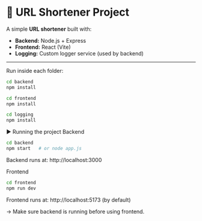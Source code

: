 # 🔗 URL Shortener Project

A simple **URL shortener** built with:

- **Backend:** Node.js + Express  
- **Frontend:** React (Vite)  
- **Logging:** Custom logger service (used by backend)  

---
Run inside each folder:
```bash
cd backend
npm install
```

```bash
cd frontend
npm install
```


```bash
cd logging
npm install
```

▶️ Running the project
Backend
```bash
cd backend
npm start   # or node app.js
```

Backend runs at: http://localhost:3000

Frontend
```bash
cd frontend
npm run dev
```

Frontend runs at: http://localhost:5173
 (by default)

-> Make sure backend is running before using frontend.
